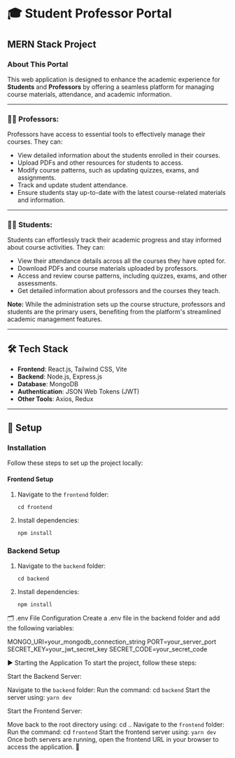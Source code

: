 # 🎓 Student Professor Portal  

## MERN Stack Project  

### About This Portal  
This web application is designed to enhance the academic experience for **Students** and **Professors** by offering a seamless platform for managing course materials, attendance, and academic information.  

---

### 👨‍🏫 Professors:  
Professors have access to essential tools to effectively manage their courses. They can:  
- View detailed information about the students enrolled in their courses.  
- Upload PDFs and other resources for students to access.  
- Modify course patterns, such as updating quizzes, exams, and assignments.  
- Track and update student attendance.  
- Ensure students stay up-to-date with the latest course-related materials and information.  

---

### 👨‍🎓 Students:  
Students can effortlessly track their academic progress and stay informed about course activities. They can:  
- View their attendance details across all the courses they have opted for.  
- Download PDFs and course materials uploaded by professors.  
- Access and review course patterns, including quizzes, exams, and other assessments.  
- Get detailed information about professors and the courses they teach.  

**Note:** While the administration sets up the course structure, professors and students are the primary users, benefiting from the platform's streamlined academic management features.  

---

## 🛠️ Tech Stack  

- **Frontend**: React.js, Tailwind CSS, Vite  
- **Backend**: Node.js, Express.js  
- **Database**: MongoDB  
- **Authentication**: JSON Web Tokens (JWT)  
- **Other Tools**: Axios, Redux  

---

## 🚀 Setup  

### Installation  

Follow these steps to set up the project locally:  

#### Frontend Setup  
1. Navigate to the `frontend` folder:  
   ```
   cd frontend 
   ```
2. Install dependencies:
    ```
   npm install
   ```

### Backend Setup
1. Navigate to the `backend` folder:  
   ```
   cd backend 
   ```
2. Install dependencies:
    ```
   npm install
   ```

🗂️ .env File Configuration
Create a .env file in the backend folder and add the following variables:

MONGO_URI=your_mongodb_connection_string
PORT=your_server_port
SECRET_KEY=your_jwt_secret_key
SECRET_CODE=your_secret_code


▶️ Starting the Application
To start the project, follow these steps:

Start the Backend Server:

Navigate to the `backend` folder:
Run the command: cd `backend`
Start the server using: `yarn dev`


Start the Frontend Server:

Move back to the root directory using: cd ..
Navigate to the `frontend` folder:
Run the command: cd `frontend`
Start the frontend server using: `yarn dev`
Once both servers are running, open the frontend URL in your browser to access the application. 🚀
